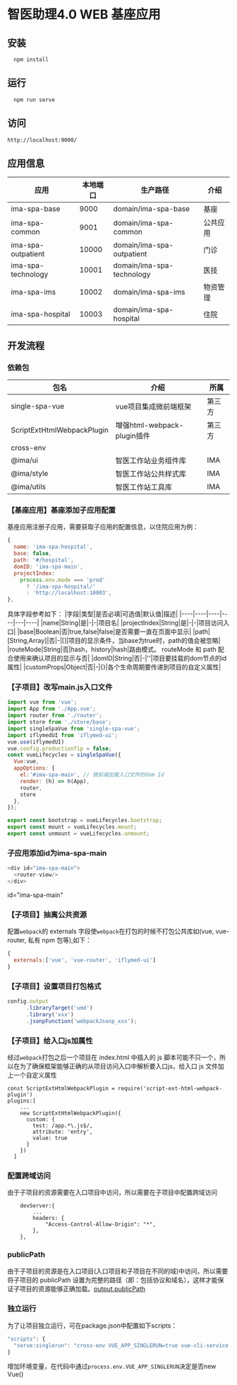 # 智医助理4.0 WEB 基座应用

## 安装

```cli
  npm install
```

## 运行

```cli
  npm run serve
```
## 访问

`http://localhost:9000/`

## 应用信息

| 应用                 | 本地端口   | 生产路径                    |  介绍    |
| --------------       | -----     | -------------------------- | ------   |
| ima-spa-base         | 9000      | domain/ima-spa-base        | 基座     |
| ima-spa-common       | 9001      | domain/ima-spa-common      | 公共应用 |
| ima-spa-outpatient   | 10000     | domain/ima-spa-outpatient  | 门诊     |
| ima-spa-technology   | 10001     | domain/ima-spa-technology  | 医技     |
| ima-spa-ims          | 10002     | domain/ima-spa-ims         | 物资管理  |
| ima-spa-hospital     | 10003     | domain/ima-spa-hospital    | 住院     |

## 开发流程

### 依赖包
| 包名                 | 介绍                   |  所属    |
| -------------------- | ------------------------- | ------   |
| single-spa-vue       | vue项目集成微前端框架       | 第三方     |
| ScriptExtHtmlWebpackPlugin | 增强html-webpack-plugin插件 | 第三方 |
| cross-env |||
| @ima/ui   |   智医工作站业务组件库   | IMA |
| @ima/style   | 智医工作站公共样式库 |   IMA   |
| @ima/utils   | 智医工作站工具库 |   IMA   |

### 【基座应用】基座添加子应用配置

基座应用注册子应用，需要获取子应用的配置信息，以住院应用为例：


```js
{
  name: 'ima-spa-hospital',
  base: false,
  path: '#/hospital',
  domID: 'ima-spa-main',
  projectIndex:
    process.env.mode === 'prod'
      ? '/ima-spa-hospital/'
      : 'http://localhost:10003',
},
```

具体字段参考如下：
|字段|类型|是否必填|可选值|默认值|描述|
|----|----|----|----|---|----|
|name|String|是|-|-|项目名|
|projectIndex|String|是|-|-|项目访问入口|
|base|Boolean|否|true,false|false|是否需要一直在页面中显示|
|path|[String,Array]|否|-|[]|项目的显示条件，当base为true时，path的值会被忽略|
|routeMode|String|否|hash，history|hash|路由模式。 routeMode 和 path 配合使用来确认项目的显示与否|
|domID|String|否|-|''|项目要挂载的dom节点的id属性|
|customProps|Object|否|-|{}|各个生命周期要传递到项目的自定义属性|


### 【子项目】改写main.js入口文件
```js
import vue from 'vue';
import App from './App.vue';
import router from './router';
import store from './store/base';
import singleSpaVue from 'single-spa-vue';
import iflymedUI from 'iflymed-ui';
vue.use(iflymedUI)
vue.config.productionTip = false;
const vueLifecycles = singleSpaVue({
  Vue:vue,
  appOptions: {
    el:'#ima-spa-main', // 微前端加载入口文件的dom Id
    render: (h) => h(App),
    router,
    store
  },
});

export const bootstrap = vueLifecycles.bootstrap;
export const mount = vueLifecycles.mount;
export const unmount = vueLifecycles.unmount;
```

### 子应用添加id为ima-spa-main
```js
<div id="ima-spa-main">
  <router-view/>
</div>
```

id="ima-spa-main"

### 【子项目】抽离公共资源

配置`webpack`的 externals 字段使`webpack`在打包的时候不打包公共库如(vue, vue-router, 私有 npm 包等),如下：

```js
{
  externals:['vue', 'vue-router', 'iflymed-ui']
}
```

### 【子项目】设置项目打包格式

```js
config.output
      .libraryTarget('umd')
      .library('xxx')
      .jsonpFunction('webpackJsonp_xxx');
```

### 【子项目】给入口js加属性

经过`webpack`打包之后一个项目在 index.html 中插入的 js 脚本可能不只一个，所以在为了确保框架能够正确的从项目访问入口中解析要入口js，给入口 js 文件加上一个自定义属性

```
const ScriptExtHtmlWebpackPlugin = require('script-ext-html-webpack-plugin')
plugins:[
    ...
    new ScriptExtHtmlWebpackPlugin({
      custom: {
        test: /app.*\.js$/,
        attribute: 'entry',
        value: true
      }
    })
  ]
```

### 配置跨域访问

由于子项目的资源需要在入口项目中访问，所以需要在子项目中配置跨域访问

```cli
    devServer:{
        ...
        headers: {
            "Access-Control-Allow-Origin": "*",
        },
    },
```

### publicPath

由于子项目的资源是在入口项目(入口项目和子项目在不同的域)中访问，所以需要将子项目的 publicPath 设置为完整的路径（即：包括协议和域名），这样才能保证子项目的资源能够正确加载。[output.publicPath](https://www.webpackjs.com/configuration/output/#output-publicpath)

### 独立运行

为了让项目独立运行，可在package.json中配置如下scripts：

```js
"scripts": {
  "serve:singlerun": "cross-env VUE_APP_SINGLERUN=true vue-cli-service serve",
}
```

增加环境变量，在代码中通过`process.env.VUE_APP_SINGLERUN`决定是否new Vue()